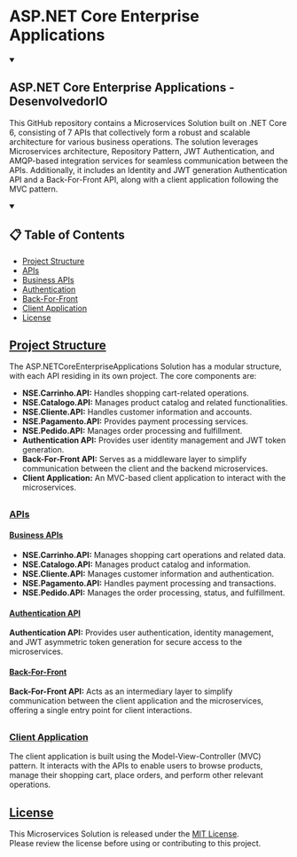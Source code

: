 # ASP.NET Core Enterprise Applications
<details open> 
  <summary> 
    
  ## ASP.NET Core Enterprise Applications - DesenvolvedorIO
  
  </summary>
  
This GitHub repository contains a Microservices Solution built on .NET Core 6, consisting of 7 APIs that collectively form a robust and scalable architecture for various business operations. The solution leverages Microservices architecture, Repository Pattern, JWT Authentication, and AMQP-based integration services for seamless communication between the APIs. Additionally, it includes an Identity and JWT generation Authentication API and a Back-For-Front API, along with a client application following the MVC pattern.

<details open> 
  <summary>
    
## 📋 Table of Contents
  
  </summary>
  
- [Project Structure](#project-structure)
- [APIs](#apis)
- [Business APIs](#business-apis)
- [Authentication](#authentication-api)
- [Back-For-Front](#back-for-front)
- [Client Application](#client-application)
- [License](#license)
  
</details>


</details>

## [Project Structure](#project-structure)
The ASP.NETCoreEnterpriseApplications Solution has a modular structure, with each API residing in its own project. The core components are:

<ul>
  <li><b>NSE.Carrinho.API:</b> Handles shopping cart-related operations.</li>
  <li><b>NSE.Catalogo.API:</b> Manages product catalog and related functionalities.</li>
  <li><b>NSE.Cliente.API:</b> Handles customer information and accounts.</li>
  <li><b>NSE.Pagamento.API:</b> Provides payment processing services.</li>
  <li><b>NSE.Pedido.API:</b> Manages order processing and fulfillment.</li>
  <li><b>Authentication API:</b> Provides user identity management and JWT token generation.</li>
  <li><b>Back-For-Front API:</b> Serves as a middleware layer to simplify communication between the client and the backend microservices.</li>
  <li><b>Client Application:</b> An MVC-based client application to interact with the microservices.</li>
</ul>

##

### [APIs](#apis)

  #### [Business APIs](#business-apis)
  <ul>
    <li><b>NSE.Carrinho.API:</b> Manages shopping cart operations and related data.</li>
    <li><b>NSE.Catalogo.API:</b> Manages product catalog and information.</li>
    <li><b>NSE.Cliente.API:</b> Manages customer information and authentication.</li>
    <li><b>NSE.Pagamento.API:</b> Handles payment processing and transactions.</li>
    <li><b>NSE.Pedido.API:</b> Manages the order processing, status, and fulfillment.</li>
  </ul>
  
  #### [Authentication API](#authentication-api)
  <b>Authentication API:</b> Provides user authentication, identity management, and JWT asymmetric token generation for secure access to the microservices.

#### [Back-For-Front](#back-for-front)
<b>Back-For-Front API:</b> Acts as an intermediary layer to simplify communication between the client application and the microservices, offering a single entry point for client interactions.

##

### [Client Application](#client-application)
The client application is built using the Model-View-Controller (MVC) pattern. It interacts with the APIs to enable users to browse products, manage their shopping cart, place orders, and perform other relevant operations.

##

## [License](#license)
This Microservices Solution is released under the <a href="./LICENSE" target="_blank">MIT License</a>. 
</br>
Please review the license before using or contributing to this project.
